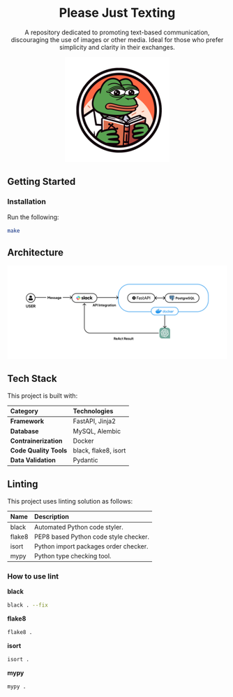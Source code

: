 <h1 align="center"> Please Just Texting</h1>
<p align="center">A repository dedicated to promoting text-based communication, discouraging the use of images or other media. Ideal for those who prefer simplicity and clarity in their exchanges.</p>

<p align="center"><img src="./logo.svg" alt="please-just-texting" width="240" /></p>

## Getting Started

### Installation

Run the following:

```bash
make
```

## Architecture

![architecture](./assets/architecture.png)

## Tech Stack

This project is built with:

| Category               | Technologies         |
| :--------------------- | :------------------- |
| **Framework**          | FastAPI, Jinja2      |
| **Database**           | MySQL, Alembic       |
| **Contrainerization**  | Docker               |
| **Code Quality Tools** | black, flake8, isort |
| **Data Validation**    | Pydantic             |

## Linting

This project uses linting solution as follows:

| Name   | Description                           |
| :----- | :------------------------------------ |
| black  | Automated Python code styler.         |
| flake8 | PEP8 based Python code style checker. |
| isort  | Python import packages order checker. |
| mypy   | Python type checking tool.            |

### How to use lint

**black**

```bash
black . --fix
```

**flake8**

```bash
flake8 .
```

**isort**

```bash
isort .
```

**mypy**

```bash
mypy .
```
